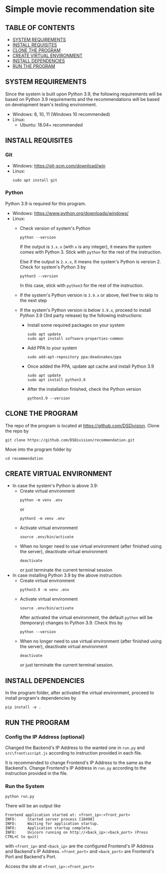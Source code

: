 # Simple movie recommendation site

## TABLE OF CONTENTS
- [SYSTEM REQUIREMENTS](#system-requirements)
- [INSTALL REQUISITES](#install-requisites)
- [CLONE THE PROGRAM](#clone-the-program)
- [CREATE VIRTUAL ENVIRONMENT](#create-virtual-environment)
- [INSTALL DEPENDENCIES](#install-dependencies)
- [RUN THE PROGRAM](#run-the-program)

## SYSTEM REQUIREMENTS
Since the system is built upon Python 3.9, the following requirements will be based on Python 3.9 requirements and the recommendations will be based on development team's testing environment.

- Windows: 8, 10, 11 (Windows 10 recommended)
- Linux:
    - Ubuntu: 18.04+ recommended

## INSTALL REQUISITES

### Git
- Windows: https://git-scm.com/download/win
- Linux:
    ```
    sudo apt install git
    ```

### Python
Python 3.9 is required for this program.

- Windows: https://www.python.org/downloads/windows/
- Linux:
    - Check version of system's Python
        ```
        python --version
        ```
        If the output is `3.x.x` (with `x` is any integer), it means the system comes with Python 3. Stick with `python` for the rest of the instruction.
        
        Else if the output is `2.x.x`, it means the system's Python is version 2. Check for system's Python 3 by
        ```
        python3 --version
        ```
        In this case, stick with `python3` for the rest of the instruction.
    - If the system's Python version is `3.9.x` or above, feel free to skip to the next step
    - If the system's Python version is below `3.9.x`, proceed to install Python 3.9 (3rd party release) by the following instructions:
        - Install some required packages on your system
            ```
            sudo apt update 
            sudo apt install software-properties-common 
            ```
        - Add PPA to your system
            ```
            sudo add-apt-repository ppa:deadsnakes/ppa
            ```
        - Once added the PPA, update apt cache and install Python 3.9
            ```
            sudo apt update
            sudo apt install python3.9
            ```
        - After the installation finished, check the Python version
            ```
            python3.9 --version
            ```

## CLONE THE PROGRAM
The repo of the program is located at https://github.com/DSDivision. Clone the repo by
```
git clone https://github.com/DSDivision/recommendation.git
```
Move into the program folder by
```
cd recommendation
```

## CREATE VIRTUAL ENVIRONMENT
- In case the system's Python is above 3.9:
    - Create virtual environment
        ```
        python -m venv .env
        ```
        or
        ```
        python3 -m venv .env
        ```
    - Activate virtual environment
        ```
        source .env/bin/activate
        ```
    - When no longer need to use virtual environment (after finished using the server), deactivate virtual environment
        ```
        deactivate
        ```
        or just terminate the current terminal session
- In case installing Python 3.9 by the above instruction:
    - Create virtual environment
        ```
        python3.9 -m venv .env
        ```
    - Activate virtual environment
        ```
        source .env/bin/activate
        ```
        After activated the virtual environment, the default `python` will be (temporary) changes to Python 3.9. Check this by
        ```
        python --version
        ```
    - When no longer need to use virtual environment (after finished using the server), deactivate virtual environment
        ```
        deactivate
        ```
        or just terminate the current terminal session.
    
## INSTALL DEPENDENCIES
In the program folder, after activated the virtual environment, proceed to install program's dependencies by
```
pip install -e .
```

## RUN THE PROGRAM
### Config the IP Address (optional)
Changed the Backend's IP Address to the wanted one in `run.py` and `src\front\script.js` according to instruction provided in each file.

It is recommended to change Frontend's IP Address to the same as the Backend's. Change Frontend's IP Address in `run.py` according to the instruction provided in the file.

### Run the System
```
python run.py
```
There will be an output like
```
Frontend application started at: <front_ip>:<front_port>
INFO:     Started server process [18498]
INFO:     Waiting for application startup.
INFO:     Application startup complete.
INFO:     Uvicorn running on http://<back_ip>:<back_port> (Press CTRL+C to quit)
```
with `<front_ip>` and `<back_ip>` are the configured Frontend's IP Address and Backend's IP Address. `<front_port>` and `<back_port>` are Frontend's Port and Backend's Port.

Access the site at `<front_ip>:<front_port>`
